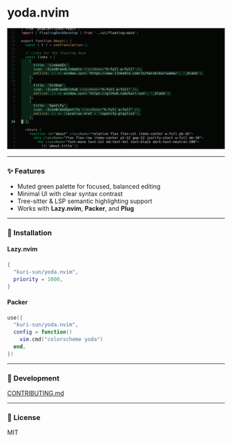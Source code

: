 # yoda.nvim

![Preview](media/preview.png)

---

### ✨ Features

- Muted green palette for focused, balanced editing
- Minimal UI with clear syntax contrast
- Tree-sitter & LSP semantic highlighting support
- Works with **Lazy.nvim**, **Packer**, and **Plug**

---

### 🚀 Installation

#### **Lazy.nvim**

```lua
{
  "kuri-sun/yoda.nvim",
  priority = 1000,
}
```

#### **Packer**

```lua
use({
  "kuri-sun/yoda.nvim",
  config = function()
    vim.cmd("colorscheme yoda")
  end,
})
```

---

### 🧠 Development

[CONTRIBUTING.md](CONTRIBUTING.md)

---

### 🪪 License

MIT
